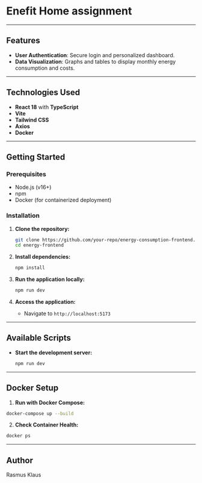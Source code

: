 # Enefit Home assignment

---

## Features

- **User Authentication**: Secure login and personalized dashboard.
- **Data Visualization**: Graphs and tables to display monthly energy consumption and costs.

---

## Technologies Used

- **React 18** with **TypeScript**
- **Vite**
- **Tailwind CSS** 
- **Axios** 
- **Docker**

---

## Getting Started

### Prerequisites

- Node.js (v16+)
- npm
- Docker (for containerized deployment)

### Installation

1. **Clone the repository:**
   ```bash
   git clone https://github.com/your-repo/energy-consumption-frontend.git
   cd energy-frontend
   ```

2. **Install dependencies:**
   ```bash
   npm install
   ```

4. **Run the application locally:**
   ```bash
   npm run dev
   ```

5. **Access the application:**
   - Navigate to `http://localhost:5173`

---

## Available Scripts

- **Start the development server:**
  ```bash
  npm run dev
  ```

---

## Docker Setup

1. **Run with Docker Compose:**

```bash
docker-compose up --build
```

2. **Check Container Health:**

```bash
docker ps
```

---

## Author

Rasmus Klaus